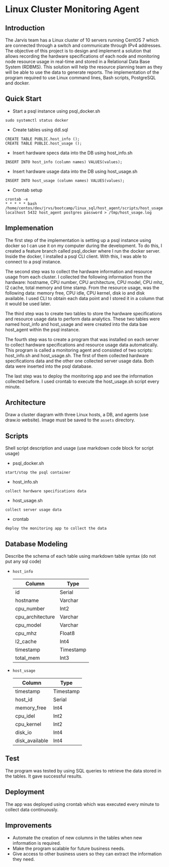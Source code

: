 # Linux Cluster Monitoring Agent

## Introduction
The Jarvis team has a Linux cluster of 10 servers running CentOS 7 which are connected through a switch and communicate through IPv4 addresses.
The objective of this project is to design and implement a solution that allows recording the hardware specifications of each node and monitoring node resource usage in real-time and stored in a Relational Data Base System (RDBMS).
This solution will help the resource planning team as they will be able to use the data to generate reports.
The implementation of the program required to use Linux command lines, Bash scripts, PostgreSQL and docker.

## Quick Start
- Start a psql instance using psql_docker.sh
```
sudo systemctl status docker
```
- Create tables using ddl.sql
```
CREATE TABLE PUBLIC.host_info ();
CREATE TABLE PUBLIC.host_usage ();
```
- Insert hardware specs data into the DB using host_info.sh
```
INSERT INTO host_info (column names) VALUES(values);
```
- Insert hardware usage data into the DB using host_usage.sh
```
INSERT INTO host_usage (column names) VALUES(values);
```
- Crontab setup
```
crontab -e
* * * * * bash /home/centos/dev/jrvs/bootcamp/linux_sql/host_agent/scripts/host_usage.sh localhost 5432 host_agent postgres password > /tmp/host_usage.log
```

## Implemenation
The first step of the implementation is setting up a psql instance using docker so I can use it on my computer during the development. To do this, I created a feature branch called psql_docker where I run the docker server. Inside the docker, I installed a psql CLI client. With this, I was able to connect to a psql instance.

The second step was to collect the hardware information and resource usage from each cluster. I collected the following information from the hardware: hostname, CPU number, CPU architecture, CPU model, CPU mhz, l2 cache, total memory and time stamp. From the resource usage, was the following data: memory free, CPU idle, CPU kernel, disk io and disk available. I used CLI to obtain each data point and I stored it in a column that it would be used later.

The third step was to create two tables to store the hardware specifications and resource usage data to perform data analytics. These two tables were named host_info and host_usage and were created into the data bae host_agent within the psql instance.

The fourth step was to create a program that was installed on each server to collect hardware specifications and resource usage data automatically. This program is called a monitoring agent and consisted of two scripts: host_info.sh and host_usage.sh. The first of them collected hardware specifications data and the other one collected server usage data. Both data were inserted into the psql database.

The last step was to deploy the monitoring app and see the information collected before. I used crontab to execute the host_usage.sh script every minute.

## Architecture
Draw a cluster diagram with three Linux hosts, a DB, and agents (use draw.io website). Image must be saved to the `assets` directory.

## Scripts
Shell script description and usage (use markdown code block for script usage)
- psql_docker.sh
```
start/stop the psql container
```
- host_info.sh
```
collect hardware specifications data
```
- host_usage.sh
```
collect server usage data
```
- crontab
```
deploy the monitoring app to collect the data
```

## Database Modeling
Describe the schema of each table using markdown table syntax (do not put any sql code)
- `host_info` 

  | Column           | Type      |
  |------------------|-----------|
  | id               | Serial    |
  | hostname         | Varchar   |
  | cpu_number       | Int2      |
  | cpu_architecture | Varchar   |
  | cpu_model        | Varchar   |
  | cpu_mhz          | Float8    |
  | l2_cache         | Int4      |
  | timestamp        | Timestamp |
  | total_mem        | Int3      |

- `host_usage`

  | Column         | Type      |
  |----------------|-----------|
  | timestamp      | Timestamp |
  | host_id        | Serial    |
  | memory_free    | Int4      |
  | cpu_idel       | Int2      |
  | cpu_kernel     | Int2      |
  | disk_io        | Int4      |
  | disk_available | Int4      |

## Test
The program was tested by using SQL queries to retrieve the data stored in the tables.
It gave successful results.

## Deployment
The app was deployed using crontab which was executed every minute to collect data continuously.

## Improvements
- Automate the creation of new columns in the tables when new information is required.
- Make the program scalable for future business needs.
- Give access to other business users so they can extract the information they need.
